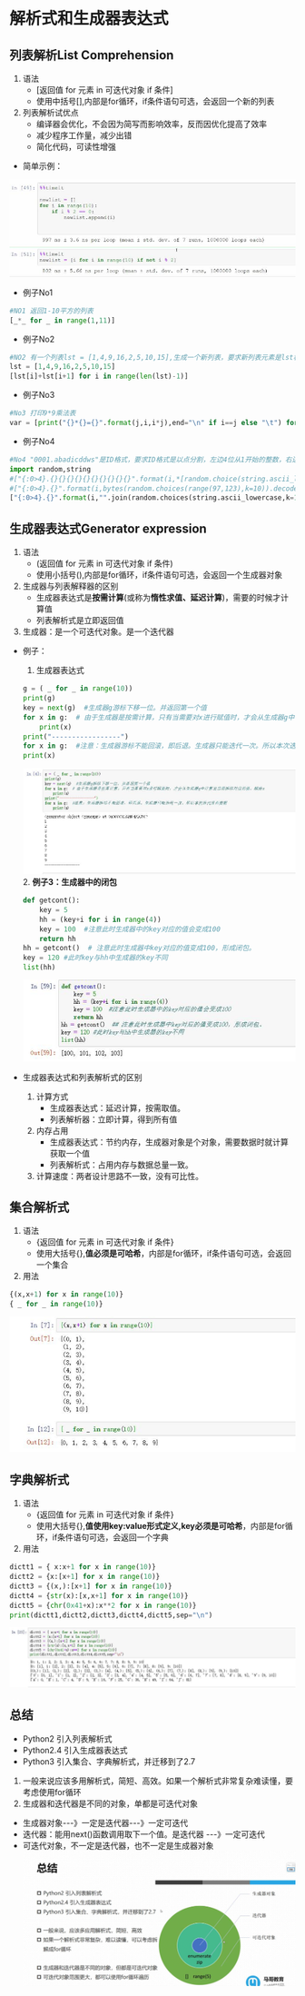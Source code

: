 # 解析式和生成器表达式

## 列表解析List Comprehension

1. 语法
    * [返回值 for 元素 in 可迭代对象 if 条件]
    * 使用中括号[],内部是for循环，if条件语句可选，会返回一个新的列表
2. 列表解析试优点
    * 编译器会优化，不会因为简写而影响效率，反而因优化提高了效率
    * 减少程序工作量，减少出错
    * 简化代码，可读性增强

* 简单示例：  

![list001](https://raw.githubusercontent.com/1263351411/xdd.github.io/master/img/list001.jpg)   

* 例子No1

````python
#NO1 返回1-10平方的列表
[_*_ for _ in range(1,11)]
````  

* 例子No2

````python
#NO2 有一个列表lst = [1,4,9,16,2,5,10,15],生成一个新列表，要求新列表元素是lst相邻2项的和
lst = [1,4,9,16,2,5,10,15]
[lst[i]+lst[i+1] for i in range(len(lst)-1)]
````  

* 例子No3

````python
#No3 打印9*9乘法表
var = [print("{}*{}={}".format(j,i,i*j),end="\n" if i==j else "\t") for i in range(1,10) for j in range(1,i+1)]
````  

* 例子No4

````python
#No4 "0001.abadicddws"是ID格式，要求ID格式是以点分割，左边4位从1开始的整数，右边是10位随机小写英文字母，请依次生成100个ID的列表
import random,string
#["{:0>4}.{}{}{}{}{}{}{}{}{}{}".format(i,*[random.choice(string.ascii_lowercase) for _ in range(10)]) for i in range(1,101)]
#["{:0>4}.{}".format(i,bytes(random.choices(range(97,123),k=10)).decode()) for i in range(1,101)]
["{:0>4}.{}".format(i,"".join(random.choices(string.ascii_lowercase,k=10))) for i in range(1,101)]
````  

## 生成器表达式Generator expression

1. 语法  
    * (返回值 for 元素 in 可迭代对象  if 条件)
    * 使用小括号(),内部是for循环，if条件语句可选，会返回一个生成器对象
2. 生成器与列表解释器的区别
    * 生成器表达式是**按需计算**(或称为**惰性求值、延迟计算**)，需要的时候才计算值
    * 列表解析式是立即返回值
3. 生成器：是一个可迭代对象。是一个迭代器

* 例子：
    1. 生成器表达式

    ````python  
    g = ( _ for _ in range(10))
    print(g) 
    key = next(g)  #生成器g游标下移一位。并返回第一个值
    for x in g:  # 由于生成器是按需计算，只有当需要对x进行赋值时，才会从生成器g中计算出当前游标对应的值。赋给x
        print(x)
    print("-----------------")
    for x in g:  #注意：生成器游标不能回滚，即后退。生成器只能迭代一次。所以本次迭代没有数据
    print(x)
    ````

    ![list002](https://raw.githubusercontent.com/1263351411/xdd.github.io/master/img/list002.jpg)   
    2. **例子3：生成器中的闭包**

    ````python
    def getcont():
        key = 5
        hh = (key+i for i in range(4))
        key = 100  #注意此时生成器中的key对应的值会变成100
        return hh
    hh = getcont()  # 注意此时生成器中key对应的值变成100，形成闭包。
    key = 120 #此时key与hh中生成器的key不同
    list(hh)
    ````  

    ![yield005](https://raw.githubusercontent.com/1263351411/xdd.github.io/master/img/yield005.jpg) 

* 生成器表达式和列表解析式的区别
    1. 计算方式
        * 生成器表达式：延迟计算，按需取值。
        * 列表解析器：立即计算，得到所有值
    2. 内存占用  
        * 生成器表达式：节约内存，生成器对象是个对象，需要数据时就计算获取一个值
        * 列表解析式：占用内存与数据总量一致。
    3. 计算速度：两者设计思路不一致，没有可比性。 

## 集合解析式

1. 语法
    * {返回值 for 元素 in 可迭代对象 if 条件}
    * 使用大括号{},**值必须是可哈希**，内部是for循环，if条件语句可选，会返回一个集合  
2. 用法

````python
{(x,x+1) for x in range(10)}
{ _ for _ in range(10)}
````  

![list003](https://raw.githubusercontent.com/1263351411/xdd.github.io/master/img/list003.jpg)

## 字典解析式

1. 语法
    * {返回值 for 元素 in 可迭代对象 if 条件} 
    * 使用大括号{},**值使用key:value形式定义,key必须是可哈希**，内部是for循环，if条件语句可选，会返回一个字典 
2. 用法

````python
dictt1 = { x:x+1 for x in range(10)}
dictt2 = {x:[x+1] for x in range(10)}
dictt3 = {(x,):[x+1] for x in range(10)}
dictt4 = {str(x):[x,x+1] for x in range(10)}
dictt5 = {chr(0x41+x):x**2 for x in range(10)}
print(dictt1,dictt2,dictt3,dictt4,dictt5,sep="\n")  
````  

![list004](https://raw.githubusercontent.com/1263351411/xdd.github.io/master/img/list004.jpg)  

## 总结

* Python2 引入列表解析式
* Python2.4 引入生成器表达式
* Python3 引入集合、字典解析式，并迁移到了2.7

1. 一般来说应该多用解析式，简短、高效。如果一个解析式非常复杂难读懂，要考虑使用for循环
2. 生成器和迭代器是不同的对象，单都是可迭代对象

* 生成器对象---》一定是迭代器---》一定可迭代
* 迭代器：能用next()函数调用取下一个值。是迭代器 ---》一定可迭代
* 可迭代对象，不一定是迭代器，也不一定是生成器对象  
![list005](https://raw.githubusercontent.com/1263351411/xdd.github.io/master/img/list005.jpg)  
